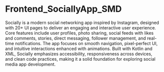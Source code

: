 # Frontend_SociallyApp_SMD

Socially is a modern social networking app inspired by Instagram, designed with 20+ UI pages to deliver an engaging and interactive user experience. Core features include user profiles, photo sharing, social feeds with likes and comments, stories, direct messaging, follower management, and real-time notifications. The app focuses on smooth navigation, pixel-perfect UI, and intuitive interactions enhanced with animations. Built with Kotlin and XML, Socially emphasizes accessibility, responsiveness across devices, and clean code practices, making it a solid foundation for exploring social media app development.
